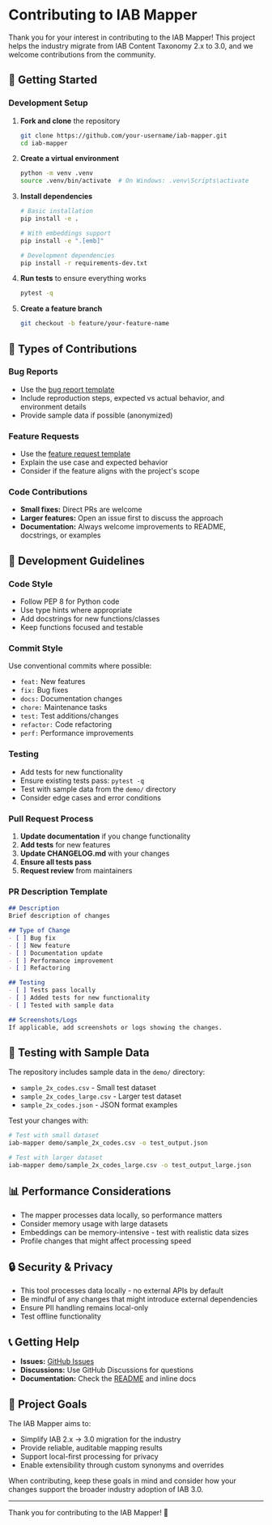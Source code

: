 # Contributing to IAB Mapper

Thank you for your interest in contributing to the IAB Mapper! This project helps the industry migrate from IAB Content Taxonomy 2.x to 3.0, and we welcome contributions from the community.

## 🚀 Getting Started

### Development Setup

1. **Fork and clone** the repository
   ```bash
   git clone https://github.com/your-username/iab-mapper.git
   cd iab-mapper
   ```

2. **Create a virtual environment**
   ```bash
   python -m venv .venv
   source .venv/bin/activate  # On Windows: .venv\Scripts\activate
   ```

3. **Install dependencies**
   ```bash
   # Basic installation
   pip install -e .
   
   # With embeddings support
   pip install -e ".[emb]"
   
   # Development dependencies
   pip install -r requirements-dev.txt
   ```

4. **Run tests** to ensure everything works
   ```bash
   pytest -q
   ```

5. **Create a feature branch**
   ```bash
   git checkout -b feature/your-feature-name
   ```

## 📝 Types of Contributions

### Bug Reports
- Use the [bug report template](.github/ISSUE_TEMPLATE/bug_report.md)
- Include reproduction steps, expected vs actual behavior, and environment details
- Provide sample data if possible (anonymized)

### Feature Requests
- Use the [feature request template](.github/ISSUE_TEMPLATE/feature_request.md)
- Explain the use case and expected behavior
- Consider if the feature aligns with the project's scope

### Code Contributions
- **Small fixes:** Direct PRs are welcome
- **Larger features:** Open an issue first to discuss the approach
- **Documentation:** Always welcome improvements to README, docstrings, or examples

## 🔧 Development Guidelines

### Code Style
- Follow PEP 8 for Python code
- Use type hints where appropriate
- Add docstrings for new functions/classes
- Keep functions focused and testable

### Commit Style
Use conventional commits where possible:
- `feat:` New features
- `fix:` Bug fixes
- `docs:` Documentation changes
- `chore:` Maintenance tasks
- `test:` Test additions/changes
- `refactor:` Code refactoring
- `perf:` Performance improvements

### Testing
- Add tests for new functionality
- Ensure existing tests pass: `pytest -q`
- Test with sample data from the `demo/` directory
- Consider edge cases and error conditions

### Pull Request Process

1. **Update documentation** if you change functionality
2. **Add tests** for new features
3. **Update CHANGELOG.md** with your changes
4. **Ensure all tests pass**
5. **Request review** from maintainers

### PR Description Template
```markdown
## Description
Brief description of changes

## Type of Change
- [ ] Bug fix
- [ ] New feature
- [ ] Documentation update
- [ ] Performance improvement
- [ ] Refactoring

## Testing
- [ ] Tests pass locally
- [ ] Added tests for new functionality
- [ ] Tested with sample data

## Screenshots/Logs
If applicable, add screenshots or logs showing the changes.
```

## 🧪 Testing with Sample Data

The repository includes sample data in the `demo/` directory:
- `sample_2x_codes.csv` - Small test dataset
- `sample_2x_codes_large.csv` - Larger test dataset
- `sample_2x_codes.json` - JSON format examples

Test your changes with:
```bash
# Test with small dataset
iab-mapper demo/sample_2x_codes.csv -o test_output.json

# Test with larger dataset
iab-mapper demo/sample_2x_codes_large.csv -o test_output_large.json
```

## 📊 Performance Considerations

- The mapper processes data locally, so performance matters
- Consider memory usage with large datasets
- Embeddings can be memory-intensive - test with realistic data sizes
- Profile changes that might affect processing speed

## 🔒 Security & Privacy

- This tool processes data locally - no external APIs by default
- Be mindful of any changes that might introduce external dependencies
- Ensure PII handling remains local-only
- Test offline functionality

## 📞 Getting Help

- **Issues:** [GitHub Issues](https://github.com/mixpeek/iab-mapper/issues)
- **Discussions:** Use GitHub Discussions for questions
- **Documentation:** Check the [README](README.md) and inline docs

## 🎯 Project Goals

The IAB Mapper aims to:
- Simplify IAB 2.x → 3.0 migration for the industry
- Provide reliable, auditable mapping results
- Support local-first processing for privacy
- Enable extensibility through custom synonyms and overrides

When contributing, keep these goals in mind and consider how your changes support the broader industry adoption of IAB 3.0.

---

Thank you for contributing to the IAB Mapper! 🚀

